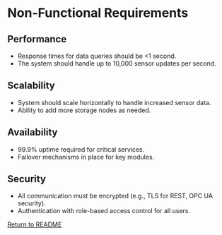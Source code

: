 ﻿# Non-Functional Requirements

## Performance
- Response times for data queries should be <1 second.
- The system should handle up to 10,000 sensor updates per second.

## Scalability
- System should scale horizontally to handle increased sensor data.
- Ability to add more storage nodes as needed.

## Availability
- 99.9% uptime required for critical services.
- Failover mechanisms in place for key modules.

## Security
- All communication must be encrypted (e.g., TLS for REST, OPC UA security).
- Authentication with role-based access control for all users.

[Return to README](../README.md)
